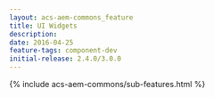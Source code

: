 ```yaml
---
layout: acs-aem-commons_feature
title: UI Widgets
description: 
date: 2016-04-25
feature-tags: component-dev
initial-release: 2.4.0/3.0.0
---
```


{% include acs-aem-commons/sub-features.html %}
